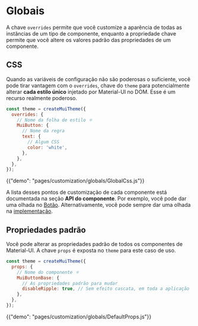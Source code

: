 # Globais

<p class="description">A chave <code>overrides</code> permite que você customize a aparência de todas as instâncias de um tipo de componente, enquanto a propriedade chave permite que você altere os valores padrão das propriedades de um componente.</p>

## CSS

Quando as variáveis de configuração não são poderosas o suficiente, você pode tirar vantagem com o `overrides`, chave do `theme` para potencialmente alterar **cada estilo único** injetado por Material-UI no DOM. Esse é um recurso realmente poderoso.

```js
const theme = createMuiTheme({
  overrides: {
    // Nome da folha de estilo ⚛️
    MuiButton: {
      // Nome da regra
      text: {
        // Algum CSS
        color: 'white',
      },
    },
  },
});
```

{{"demo": "pages/customization/globals/GlobalCss.js"}}

A lista desses pontos de customização de cada componente está documentada na seção **API do componente**. Por exemplo, você pode dar uma olhada no [Botão](/api/button/#css). Alternativamente, você pode sempre dar uma olhada na [implementação](https://github.com/mui-org/material-ui/blob/master/packages/material-ui/src/Button/Button.js).

## Propriedades padrão

Você pode alterar as propriedades padrão de todos os componentes de Material-UI. A chave `props` é exposta no `theme` para este caso de uso.

```js
const theme = createMuiTheme({
  props: {
    // Nome do componente ⚛️
    MuiButtonBase: {
      // As propriedades padrão para mudar
      disableRipple: true, // Sem efeito cascata, em toda a aplicação 💣!
    },
  },
});
```

{{"demo": "pages/customization/globals/DefaultProps.js"}}